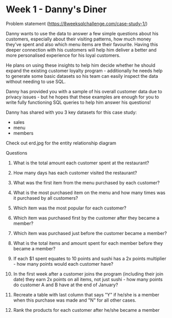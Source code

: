 # Week 1 - Danny's Diner

Problem statement (https://8weeksqlchallenge.com/case-study-1/)

Danny wants to use the data to answer a few simple questions about his customers, especially about their visiting patterns, how much money they’ve spent and also which menu items are their favourite. Having this deeper connection with his customers will help him deliver a better and more personalised experience for his loyal customers.

He plans on using these insights to help him decide whether he should expand the existing customer loyalty program - additionally he needs help to generate some basic datasets so his team can easily inspect the data without needing to use SQL.

Danny has provided you with a sample of his overall customer data due to privacy issues - but he hopes that these examples are enough for you to write fully functioning SQL queries to help him answer his questions!

Danny has shared with you 3 key datasets for this case study:

* sales
* menu
* members

Check out erd.jpg for the entity relationship diagram

Questions 

1) What is the total amount each customer spent at the restaurant?
2) How many days has each customer visited the restaurant?
3) What was the first item from the menu purchased by each customer?
4) What is the most purchased item on the menu and how many times was it purchased by all customers?
5) Which item was the most popular for each customer?
6) Which item was purchased first by the customer after they became a member?
7) Which item was purchased just before the customer became a member?
8) What is the total items and amount spent for each member before they became a member?
9) If each $1 spent equates to 10 points and sushi has a 2x points multiplier - how many points would each customer have?
10) In the first week after a customer joins the program (including their join date) they earn 2x points on all items, not just sushi - how many points do customer A and B have at the end of January?

11) Recreate a table with last column that says "Y" if he/she is a member when this purchase was made and "N" for all other cases.

12) Rank the products for each customer after he/she became a member